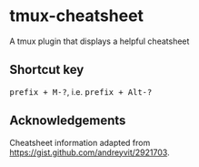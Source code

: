 # tmux-cheatsheet
A tmux plugin that displays a helpful cheatsheet

## Shortcut key
<kbd>prefix + M-?</kbd>, i.e. <kbd>prefix + Alt-?</kbd>

## Acknowledgements
Cheatsheet information adapted from https://gist.github.com/andreyvit/2921703.
